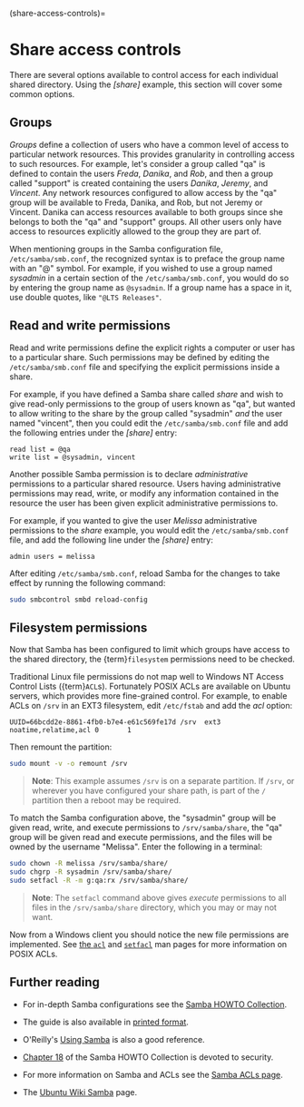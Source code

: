 (share-access-controls)=
# Share access controls


There are several options available to control access for each individual shared directory. Using the *\[share\]* example, this section will cover some common options.

## Groups

*Groups* define a collection of users who have a common level of access to particular network resources. This provides granularity in controlling access to such resources. For example, let's consider a group called "qa" is defined to contain the users *Freda*, *Danika*, and *Rob*,  and then a group called "support" is created containing the users *Danika*, *Jeremy*, and *Vincent*. Any network resources configured to allow access by the "qa" group will be available to Freda, Danika, and Rob, but not Jeremy or Vincent. Danika can access resources available to both groups since she belongs to both the "qa" and "support" groups. All other users only have access to resources explicitly allowed to the group they are part of.

When mentioning groups in the Samba configuration file, `/etc/samba/smb.conf`, the recognized syntax is to preface the group name with an "@" symbol. For example, if you wished to use a group named *sysadmin* in a certain section of the `/etc/samba/smb.conf`, you would do so by entering the group name as `@sysadmin`. If a group name has a space in it, use double quotes, like `"@LTS Releases"`.

## Read and write permissions

Read and write permissions define the explicit rights a computer or user has to a particular share. Such permissions may be defined by editing the `/etc/samba/smb.conf` file and specifying the explicit permissions inside a share.

For example, if you have defined a Samba share called *share* and wish to give read-only permissions to the group of users known as "qa", but wanted to allow writing to the share by the group called "sysadmin" *and* the user named "vincent", then you could edit the `/etc/samba/smb.conf` file and add the following entries under the *\[share\]* entry:

```text 
read list = @qa
write list = @sysadmin, vincent
```

Another possible Samba permission is to declare *administrative* permissions to a particular shared resource. Users having administrative permissions may read, write, or modify any information contained in the resource the user has been given explicit administrative permissions to.

For example, if you wanted to give the user *Melissa* administrative permissions to the *share* example, you would edit the `/etc/samba/smb.conf` file, and add the following line under the *\[share\]* entry:

```text 
admin users = melissa
```

After editing `/etc/samba/smb.conf`, reload Samba for the changes to take effect by running the following command:

```bash
sudo smbcontrol smbd reload-config
```

## Filesystem permissions

Now that Samba has been configured to limit which groups have access to the shared directory, the {term}`filesystem` permissions need to be checked.

Traditional Linux file permissions do not map well to Windows NT Access Control Lists ({term}`ACL`s). Fortunately POSIX ACLs are available on Ubuntu servers, which provides more fine-grained control. For example, to enable ACLs on `/srv` in an EXT3 filesystem, edit `/etc/fstab` and add the *acl* option:

```text
UUID=66bcdd2e-8861-4fb0-b7e4-e61c569fe17d /srv  ext3    noatime,relatime,acl 0       1
```

Then remount the partition:

```bash
sudo mount -v -o remount /srv
```

> **Note**:
> This example assumes `/srv` is on a separate partition. If `/srv`, or wherever you have configured your share path, is part of the `/` partition then a reboot may be required.

To match the Samba configuration above, the "sysadmin" group will be given read, write, and execute permissions to `/srv/samba/share`, the "qa" group will be given read and execute permissions, and the files will be owned by the username "Melissa". Enter the following in a terminal:

```bash
sudo chown -R melissa /srv/samba/share/
sudo chgrp -R sysadmin /srv/samba/share/
sudo setfacl -R -m g:qa:rx /srv/samba/share/
```

> **Note**:
> The `setfacl` command above gives *execute* permissions to all files in the `/srv/samba/share` directory, which you may or may not want.

Now from a Windows client you should notice the new file permissions are implemented. See [the `acl`](https://manpages.ubuntu.com/manpages/trusty/man5/acl.5.html) and [`setfacl`](https://manpages.ubuntu.com/manpages/trusty/man1/setfacl.1.html) man pages for more information on POSIX ACLs.

## Further reading

  - For in-depth Samba configurations see the [Samba HOWTO Collection](https://www.samba.org/samba/docs/old/Samba3-HOWTO/).

  - The guide is also available in [printed format](http://www.amazon.com/exec/obidos/tg/detail/-/0131882228).

  - O'Reilly's [Using Samba](http://www.oreilly.com/catalog/9780596007690/) is also a good reference.

  - [Chapter 18](https://www.samba.org/samba/docs/old/Samba3-HOWTO/securing-samba.html) of the Samba HOWTO Collection is devoted to security.

  - For more information on Samba and ACLs see the [Samba ACLs page](https://www.samba.org/samba/docs/old/Samba3-HOWTO/AccessControls.html).

  - The [Ubuntu Wiki Samba](https://help.ubuntu.com/community/Samba) page.
